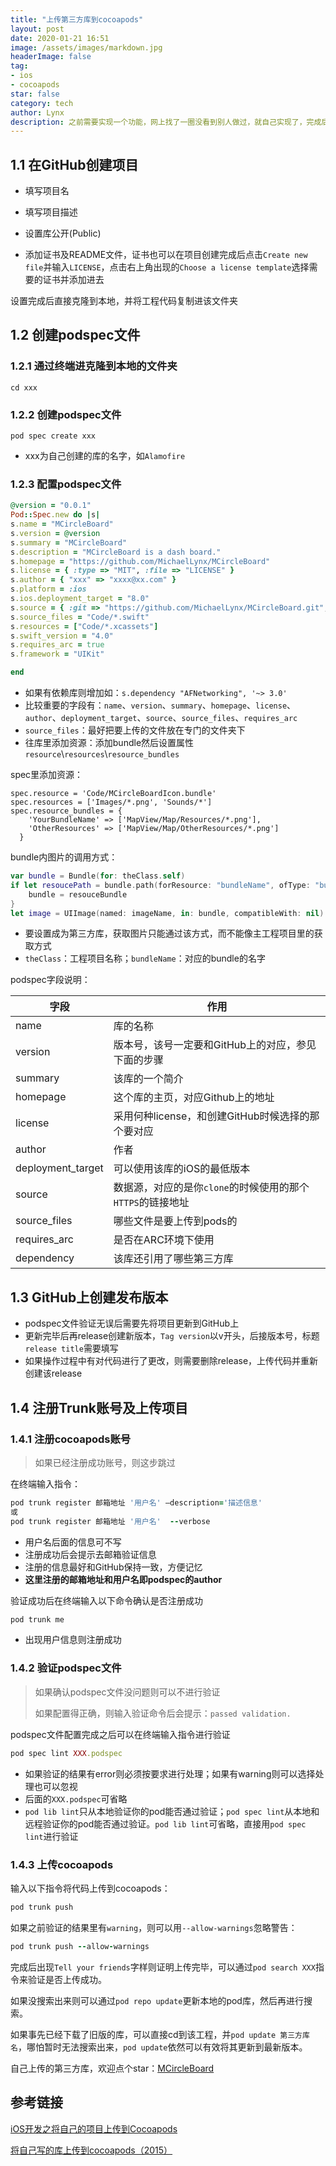 ```yaml
---
title: "上传第三方库到cocoapods"
layout: post
date: 2020-01-21 16:51
image: /assets/images/markdown.jpg
headerImage: false
tag:
- ios
- cocoapods
star: false
category: tech
author: Lynx
description: 之前需要实现一个功能，网上找了一圈没看到别人做过，就自己实现了，完成后突发奇想将其开源到cocoapods，说做就做。
---
```




## 1.1 在GitHub创建项目

- 填写项目名

- 填写项目描述
- 设置库公开(Public)
- 添加证书及README文件，证书也可以在项目创建完成后点击`Create new file`并输入`LICENSE`，点击右上角出现的`Choose a license template`选择需要的证书并添加进去

设置完成后直接克隆到本地，并将工程代码复制进该文件夹

## 1.2 创建podspec文件

### 1.2.1 通过终端进克隆到本地的文件夹

```
cd xxx
```

### 1.2.2 创建podspec文件

```
pod spec create xxx
```

- xxx为自己创建的库的名字，如`Alamofire`

### 1.2.3 配置podspec文件

```ruby
@version = "0.0.1"
Pod::Spec.new do |s|
s.name = "MCircleBoard"
s.version = @version
s.summary = "MCircleBoard"
s.description = "MCircleBoard is a dash board."
s.homepage = "https://github.com/MichaelLynx/MCircleBoard"
s.license = { :type => "MIT", :file => "LICENSE" }
s.author = { "xxx" => "xxxx@xx.com" }
s.platform = :ios
s.ios.deployment_target = "8.0"
s.source = { :git => "https://github.com/MichaelLynx/MCircleBoard.git", :tag => "v#{s.version}" }
s.source_files = "Code/*.swift"
s.resources = ["Code/*.xcassets"]
s.swift_version = "4.0"
s.requires_arc = true
s.framework = "UIKit"

end
```

- 如果有依赖库则增加如：`s.dependency "AFNetworking", '~> 3.0'`
- 比较重要的字段有：`name`、`version`、`summary`、`homepage`、`license`、`author`、`deployment_target`、`source`、`source_files`、`requires_arc`
- `source_files`：最好把要上传的文件放在专门的文件夹下
- 往库里添加资源：添加bundle然后设置属性`resource`\\`resources`\\`resource_bundles`



spec里添加资源：

```
spec.resource = 'Code/MCircleBoardIcon.bundle'
spec.resources = ['Images/*.png', 'Sounds/*']
spec.resource_bundles = {
    'YourBundleName' => ['MapView/Map/Resources/*.png'],
    'OtherResources' => ['MapView/Map/OtherResources/*.png']
  }
```

bundle内图片的调用方式：

```swift
var bundle = Bundle(for: theClass.self)
if let resoucePath = bundle.path(forResource: "bundleName", ofType: "bundle"), let resouceBundle = Bundle(path: resoucePath) {
    bundle = resouceBundle
}
let image = UIImage(named: imageName, in: bundle, compatibleWith: nil) ?? UIImage()
```

- 要设置成为第三方库，获取图片只能通过该方式，而不能像主工程项目里的获取方式
- `theClass`：工程项目名称；`bundleName`：对应的bundle的名字



podspec字段说明：

| 字段              | 作用                                                       |
| ----------------- | ---------------------------------------------------------- |
| name              | 库的名称                                                   |
| version           | 版本号，该号一定要和GitHub上的对应，参见下面的步骤         |
| summary           | 该库的一个简介                                             |
| homepage          | 这个库的主页，对应Github上的地址                           |
| license           | 采用何种license，和创建GitHub时候选择的那个要对应          |
| author            | 作者                                                       |
| deployment_target | 可以使用该库的iOS的最低版本                                |
| source            | 数据源，对应的是你`clone`的时候使用的那个`HTTPS`的链接地址 |
| source_files      | 哪些文件是要上传到pods的                                   |
| requires_arc      | 是否在ARC环境下使用                                        |
| dependency        | 该库还引用了哪些第三方库                                   |



## 1.3 GitHub上创建发布版本

- podspec文件验证无误后需要先将项目更新到GitHub上
- 更新完毕后再release创建新版本，`Tag version`以v开头，后接版本号，标题`release title`需要填写
- 如果操作过程中有对代码进行了更改，则需要删除release，上传代码并重新创建该release



## 1.4 注册Trunk账号及上传项目

### 1.4.1 注册cocoapods账号

> 如果已经注册成功账号，则这步跳过

在终端输入指令：

```ruby
pod trunk register 邮箱地址 '用户名' —description='描述信息'
或
pod trunk register 邮箱地址 '用户名'  --verbose
```

- 用户名后面的信息可不写
- 注册成功后会提示去邮箱验证信息
- 注册的信息最好和GitHub保持一致，方便记忆
- **这里注册的邮箱地址和用户名即podspec的author**



验证成功后在终端输入以下命令确认是否注册成功

```ruby
pod trunk me
```

- 出现用户信息则注册成功



### 1.4.2 验证podspec文件

>  如果确认podspec文件没问题则可以不进行验证
>
>  如果配置得正确，则输入验证命令后会提示：`passed validation.`

podspec文件配置完成之后可以在终端输入指令进行验证

```ruby
pod spec lint XXX.podspec
```

- 如果验证的结果有error则必须按要求进行处理；如果有warning则可以选择处理也可以忽视
- 后面的`XXX.podspec`可省略
- `pod lib lint`只从本地验证你的pod能否通过验证；`pod spec lint`从本地和远程验证你的pod能否通过验证。`pod lib lint`可省略，直接用`pod spec lint`进行验证



### 1.4.3 上传cocoapods

输入以下指令将代码上传到cocoapods：

```ruby
pod trunk push
```

如果之前验证的结果里有`warning`，则可以用`--allow-warnings`忽略警告：

```ruby
pod trunk push --allow-warnings
```



完成后出现`Tell your friends`字样则证明上传完毕，可以通过`pod search XXX`指令来验证是否上传成功。

如果没搜索出来则可以通过`pod repo update`更新本地的pod库，然后再进行搜索。

如果事先已经下载了旧版的库，可以直接cd到该工程，并`pod update 第三方库名`，哪怕暂时无法搜索出来，`pod update`依然可以有效将其更新到最新版本。

自己上传的第三方库，欢迎点个star：[MCircleBoard](https://github.com/MichaelLynx/MCircleBoard)



## 参考链接

[iOS开发之将自己的项目上传到Cocoapods](https://rakuyomo.github.io/2017/08/21/28-iOS%E5%BC%80%E5%8F%91%E4%B9%8B%E5%B0%86%E8%87%AA%E5%B7%B1%E7%9A%84%E9%A1%B9%E7%9B%AE%E4%B8%8A%E4%BC%A0%E5%88%B0CocoaPods/)

[将自己写的库上传到cocoapods（2015）](https://www.bbsmax.com/A/pRdBjmA1dn/)

